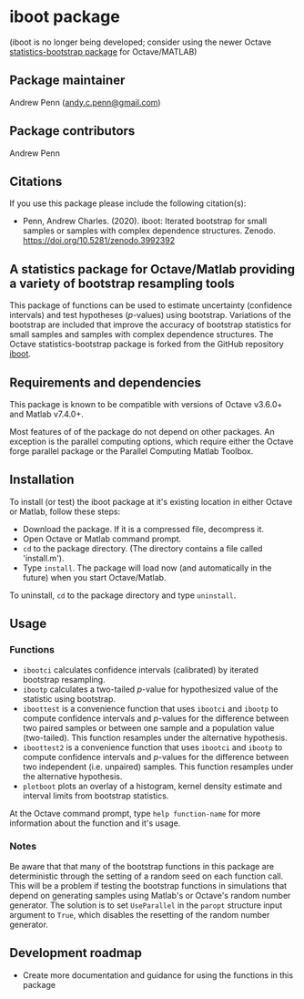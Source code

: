 # iboot package
(iboot is no longer being developed; consider using the newer Octave [statistics-bootstrap package](https://github.com/gnu-octave/statistics-bootstrap) for Octave/MATLAB)

## Package maintainer
Andrew Penn (andy.c.penn@gmail.com)

## Package contributors
Andrew Penn

## Citations
If you use this package please include the following citation(s):

* Penn, Andrew Charles. (2020). iboot: Iterated bootstrap for small samples or samples with complex dependence structures. Zenodo. https://doi.org/10.5281/zenodo.3992392  

## A statistics package for Octave/Matlab providing a variety of bootstrap resampling tools

This package of functions can be used to estimate uncertainty (confidence intervals) and test hypotheses (*p*-values) using bootstrap. Variations of the bootstrap are included that improve the accuracy of bootstrap statistics for small samples and samples with complex dependence structures. The Octave statistics-bootstrap package is forked from the GitHub repository [iboot](https://github.com/acp29/iboot).

## Requirements and dependencies

This package is known to be compatible with versions of Octave v3.6.0+ and Matlab v7.4.0+. 

Most features of of the package do not depend on other packages. An exception is the parallel computing options, which require either the Octave forge parallel package or the Parallel Computing Matlab Toolbox.

## Installation
 
To install (or test) the iboot package at it's existing location in either Octave or Matlab, follow these steps: 
 
 * Download the package. If it is a compressed file, decompress it.  
 * Open Octave or Matlab command prompt.  
 * `cd` to the package directory. (The directory contains a file called 'install.m').  
 * Type `install`. The package will load now (and automatically in the future) when you start Octave/Matlab.  
 
 To uninstall, `cd` to the package directory and type  `uninstall`.

## Usage

### Functions

* `ibootci` calculates confidence intervals (calibrated) by iterated bootstrap resampling.  
* `ibootp` calculates a two-tailed *p*-value for hypothesized value of the statistic using bootstrap.  
* `iboottest` is a convenience function that uses `ibootci` and `ibootp` to compute confidence intervals and *p*-values for the difference between two paired samples or between one sample and a population value (two-tailed). This function resamples under the alternative hypothesis.  
* `iboottest2` is a convenience function that uses `ibootci` and `ibootp` to compute confidence intervals and *p*-values for the difference between two independent (i.e. unpaired) samples. This function resamples under the alternative hypothesis.  
* `plotboot` plots an overlay of a histogram, kernel density estimate and interval limits from bootstrap statistics.  

At the Octave command prompt, type `help function-name` for more information about the function and it's usage.

### Notes 

Be aware that that many of the bootstrap functions in this package are deterministic through the setting of a random seed on each function call. This will be a problem if testing the bootstrap functions in simulations that depend on generating samples using Matlab's or Octave's random number generator. The solution is to set `UseParallel` in the `paropt` structure input argument to `True`, which disables the resetting of the random number generator.

## Development roadmap

* Create more documentation and guidance for using the functions in this package  

